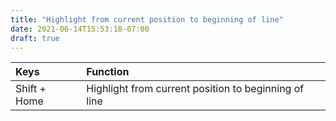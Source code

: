 ```yaml
---
title: "Highlight from current position to beginning of line"
date: 2021-06-14T15:53:18-07:00
draft: true
---
```


| Keys                       | Function                                               |
|:---------------------------|:-------------------------------------------------------| 
| Shift + Home 	             | Highlight from current position to beginning of line   |